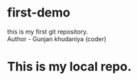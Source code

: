 # first-demo
this is my first git repository.
<br>
Author - Gunjan khudaniya (coder)
# This is my local repo.

